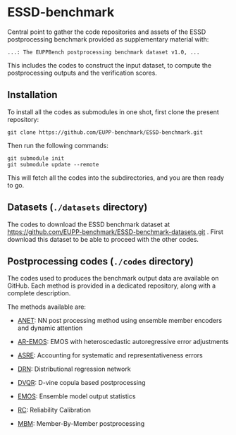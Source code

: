 # ESSD-benchmark

Central point to gather the code repositories and assets of the ESSD postprocessing benchmark provided as supplementary material with:

    ...: The EUPPBench postprocessing benchmark dataset v1.0, ...

This includes the codes to construct the input dataset, to compute the postprocessing outputs and the verification scores.

## Installation

To install all the codes as submodules in one shot, first clone the present repository:

    git clone https://github.com/EUPP-benchmark/ESSD-benchmark.git
  
Then run the following commands:

    git submodule init
    git submodule update --remote

This will fetch all the codes into the subdirectories, and you are then ready to go.

## Datasets (`./datasets` directory)

The codes to download the ESSD benchmark dataset at https://github.com/EUPP-benchmark/ESSD-benchmark-datasets.git .
First download this dataset to be able to proceed with the other codes.

## Postprocessing codes (`./codes` directory)

The codes used to produces the benchmark output data are available on GitHub. Each method is provided in a dedicated repository, along with a complete description.

The methods available are:

 - [ANET](https://github.com/EUPP-benchmark/ESSD-ANET): NN post processing method using ensemble member encoders and dynamic attention
 	
 - [AR-EMOS](https://github.com/EUPP-benchmark/ESSD-AR-EMOS): EMOS with heteroscedastic autoregressive error adjustments
 	
 - [ASRE](https://github.com/EUPP-benchmark/ESSD-ASRE): Accounting for systematic and representativeness errors
 	
 - [DRN](https://github.com/EUPP-benchmark/ESSD-DRN): Distributional regression network
 	
 - [DVQR](https://github.com/EUPP-benchmark/ESSD-D-Vine-Copula): D-vine copula based postprocessing
 	
 - [EMOS](https://github.com/EUPP-benchmark/ESSD-EMOS): Ensemble model output statistics
 	
 - [RC](https://github.com/EUPP-benchmark/ESSD-reliability-calibration): Reliability Calibration
 	
 - [MBM](https://github.com/EUPP-benchmark/ESSD-mbm): Member-By-Member postprocessing
    
    
